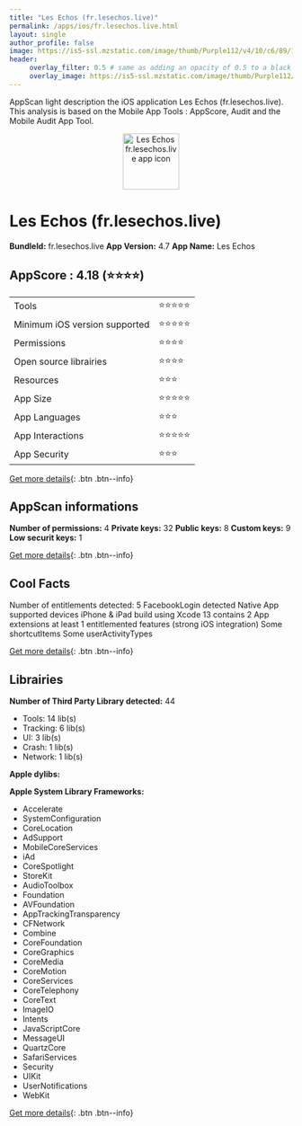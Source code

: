 ```yaml
---
title: "Les Echos (fr.lesechos.live)"
permalink: /apps/ios/fr.lesechos.live.html
layout: single
author_profile: false
image: https://is5-ssl.mzstatic.com/image/thumb/Purple112/v4/10/c6/89/10c689ab-94d9-0915-5b34-c19f8e12d293/AppIcon-0-1x_U007emarketing-0-7-0-85-220.png/512x512bb.jpg
header: 
     overlay_filter: 0.5 # same as adding an opacity of 0.5 to a black background
     overlay_image: https://is5-ssl.mzstatic.com/image/thumb/Purple112/v4/10/c6/89/10c689ab-94d9-0915-5b34-c19f8e12d293/AppIcon-0-1x_U007emarketing-0-7-0-85-220.png/512x512bb.jpg
---
```

AppScan light description the iOS application Les Echos (fr.lesechos.live). This analysis is based on the Mobile App Tools : AppScore, Audit and the Mobile Audit App Tool.

  
  
<div style="text-align: center;"><img src="https://is5-ssl.mzstatic.com/image/thumb/Purple112/v4/10/c6/89/10c689ab-94d9-0915-5b34-c19f8e12d293/AppIcon-0-1x_U007emarketing-0-7-0-85-220.png/512x512bb.jpg" width="100" height="100" alt="Les Echos fr.lesechos.live app icon"></div>  
  
# Les Echos (fr.lesechos.live)

**BundleId:** fr.lesechos.live
**App Version:** 4.7
**App Name:** Les Echos


## AppScore : 4.18 (⭐️⭐️⭐️⭐️) 

<table>
<tr><td> Tools </td><td> ⭐️⭐️⭐️⭐️⭐️ </td></tr>
<tr><td> Minimum iOS version supported </td><td> ⭐️⭐️⭐️⭐️⭐️ </td></tr>
<tr><td> Permissions </td><td> ⭐️⭐️⭐️⭐️ </td></tr>
<tr><td> Open source librairies </td><td> ⭐️⭐️⭐️⭐️ </td></tr>
<tr><td> Resources </td><td> ⭐️⭐️⭐️ </td></tr>
<tr><td> App Size </td><td> ⭐️⭐️⭐️⭐️⭐️ </td></tr>
<tr><td> App Languages </td><td> ⭐️⭐️⭐️ </td></tr>
<tr><td> App Interactions </td><td> ⭐️⭐️⭐️⭐️⭐️ </td></tr>
<tr><td> App Security </td><td> ⭐️⭐️⭐️ </td></tr>
</table>

[Get more details](/pricing.html){: .btn .btn--info}  
  
## AppScan informations 

**Number of permissions:** 4
**Private keys:** 32
**Public keys:** 8
**Custom keys:** 9
**Low securit keys:** 1
  
[Get more details](/pricing.html){: .btn .btn--info}

## Cool Facts

Number of entitlements detected: 5
FacebookLogin detected
Native App
supported devices iPhone & iPad
build using Xcode 13
contains 2 App extensions
at least 1 entitlemented features (strong iOS integration)
Some shortcutItems 
Some userActivityTypes
  
[Get more details](/pricing.html){: .btn .btn--info}

## Librairies 
**Number of Third Party Library detected:** 44
- Tools: 14 lib(s)
- Tracking: 6 lib(s)
- UI: 3 lib(s)
- Crash: 1 lib(s)
- Network: 1 lib(s)

**Apple dylibs:**


**Apple System Library Frameworks:**
- Accelerate
- SystemConfiguration
- CoreLocation
- AdSupport
- MobileCoreServices
- iAd
- CoreSpotlight
- StoreKit
- AudioToolbox
- Foundation
- AVFoundation
- AppTrackingTransparency
- CFNetwork
- Combine
- CoreFoundation
- CoreGraphics
- CoreMedia
- CoreMotion
- CoreServices
- CoreTelephony
- CoreText
- ImageIO
- Intents
- JavaScriptCore
- MessageUI
- QuartzCore
- SafariServices
- Security
- UIKit
- UserNotifications
- WebKit


  
[Get more details](/pricing.html){: .btn .btn--info}

